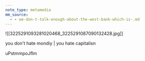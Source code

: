 ```yaml
---
note_type: metamedia
mm_source:
  - - we-don-t-talk-enough-about-the-west-bank-which-is-.md
---
```


![[3225291093281020468_3225291087090132428.jpg]]

you don't hate mondiy |
you hate capitalisn

uPstmmpoJﬂm


